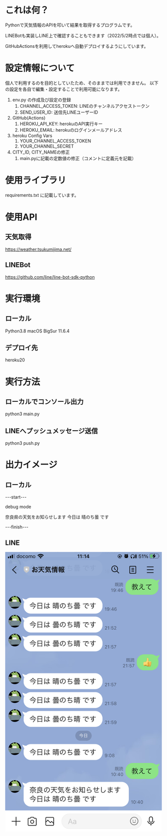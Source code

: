 # これは何？
Pythonで天気情報のAPIを叩いて結果を取得するプログラムです。

LINEBotも実装しLINE上で確認することもできます（2022/5/2時点では個人）。

GitHubActionsを利用してherokuへ自動デプロイするようにしています。

# 設定情報について
個人で利用するのを目的としていたため、そのままでは利用できません。
以下の設定を各自で編集・設定することで利用可能になります。
1. env.py の作成及び設定の登録
   1. CHANNEL_ACCESS_TOKEN: LINEのチャンネルアクセストークン 
   2. SEND_USER_ID: 送信先LINEユーザーID
2. GitHub(Actions)
   1. HEROKU_API_KEY: herokuのAPI実行キー
   2. HEROKU_EMAIL: herokuのログインメールアドレス
3. heroku Config Vars
   1. YOUR_CHANNEL_ACCESS_TOKEN
   2. YOUR_CHANNEL_SECRET
4. CITY_ID, CITY_NAMEの修正
   1. main.pyに記載の定数値の修正（コメントに定義元を記載）

# 使用ライブラリ
requirements.txt に記載しています。

# 使用API
## 天気取得
https://weather.tsukumijima.net/

## LINEBot
https://github.com/line/line-bot-sdk-python

# 実行環境
## ローカル
Python3.8
macOS BigSur 11.6.4
## デプロイ先
heroku20

# 実行方法
## ローカルでコンソール出力
python3 main.py
## LINEへプッシュメッセージ送信
python3 push.py

# 出力イメージ
## ローカル
---start---

debug mode

奈良県の天気をお知らせします 今日は 晴のち曇 です

---finish---

## LINE
![LINE](LINEイメージ.PNG)